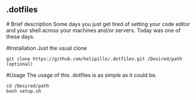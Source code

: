## .dotfiles

# Brief description
Some days you just get tired of setting your code editor and your shell across your machines and/or servers. Today was one of these days.

#Installation
Just the usual clone
```shell
git clone https://github.com/helipillo/.dotfiles.git /Desired/path (optional)
```

#Usage
The usage of this .dotfiles is as simple as it could be.
```shell
cd /Desired/path
bash setup.sh
```
